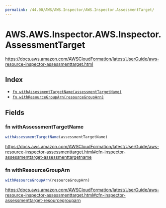 ```yaml
---
permalink: /44.00/AWS/AWS.Inspector/AWS.Inspector.AssessmentTarget/
---
```


# AWS.AWS.Inspector.AWS.Inspector.AssessmentTarget

https://docs.aws.amazon.com/AWSCloudFormation/latest/UserGuide/aws-resource-inspector-assessmenttarget.html

## Index

* [`fn withAssessmentTargetName(assessmentTargetName)`](#fn-withassessmenttargetname)
* [`fn withResourceGroupArn(resourceGroupArn)`](#fn-withresourcegrouparn)

## Fields

### fn withAssessmentTargetName

```ts
withAssessmentTargetName(assessmentTargetName)
```

https://docs.aws.amazon.com/AWSCloudFormation/latest/UserGuide/aws-resource-inspector-assessmenttarget.html#cfn-inspector-assessmenttarget-assessmenttargetname

### fn withResourceGroupArn

```ts
withResourceGroupArn(resourceGroupArn)
```

https://docs.aws.amazon.com/AWSCloudFormation/latest/UserGuide/aws-resource-inspector-assessmenttarget.html#cfn-inspector-assessmenttarget-resourcegrouparn